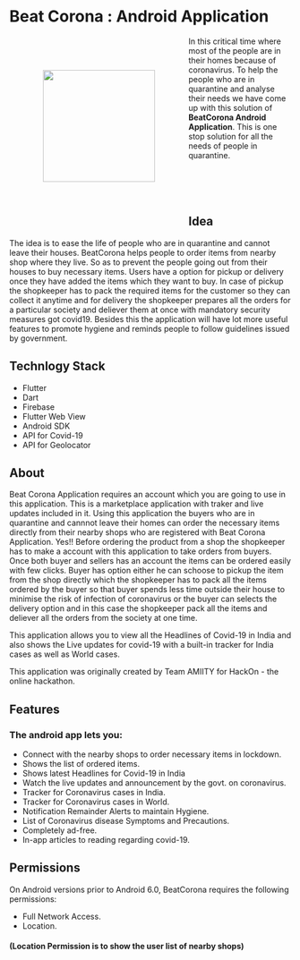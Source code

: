 # Beat Corona : Android Application

<img src="assets/icon.png" align="left"
width="200" hspace="60" vspace="60"> In this critical time where most of the people are in their homes because of coronavirus. To help the people who are in quarantine and analyse their needs we have come up with this solution of <strong>BeatCorona Android Application</strong>. This is one stop solution for all the needs of people in quarantine.<br><br><br><br><br>

## Idea

The idea is to ease the life of people who are in quarantine and cannot leave their houses. BeatCorona helps people to order items from nearby shop where they live. So as to prevent the people going out from their houses to buy necessary items. Users have a option for pickup or delivery once they have added the items which they want to buy. In case of pickup the shopkeeper has to pack the required items for the customer so they can collect it anytime and for delivery the shopkeeper prepares all the orders for a particular society and deliever them at once with mandatory security measures got covid19. Besides this the application will have lot more useful features to promote hygiene and reminds people to follow guidelines issued by government.

## Technlogy Stack

- Flutter
- Dart
- Firebase
- Flutter Web View
- Android SDK
- API for Covid-19
- API for Geolocator

## About

Beat Corona Application requires an account which you are going to use in this application. This is a marketplace application with traker and live updates included in it. Using this application the buyers who are in quarantine and cannnot leave their homes can order the necessary items directly from their nearby shops who are registered with Beat Corona Application. Yes!! Before ordering the product from a shop the shopkeeper has to make a account with this application to take orders from buyers. Once both buyer and sellers has an account the items can be ordered easily with few clicks. 
Buyer has option either he can schoose to pickup the item from the shop directly which the shopkeeper has to pack all the items ordered by the buyer so that buyer spends less time outside their house to minimise the risk of infection of coronavirus or the buyer can selects the delivery option and in this case the shopkeeper pack all the items and deliever all the orders from the society at one time.

This application allows you to view all the Headlines of Covid-19 in India and also shows the Live updates for covid-19 with a built-in tracker for India cases as well as World cases. 

This application was originally created by Team AMIITY for HackOn - the online hackathon.

## Features

### The android app lets you:
- Connect with the nearby shops to order necessary items in lockdown.
- Shows the list of ordered items. 
- Shows latest Headlines for Covid-19 in India
- Watch the live updates and announcement by the govt. on coronavirus.
- Tracker for Coronavirus cases in India.
- Tracker for Coronavirus cases in World.
- Notification Remainder Alerts to maintain Hygiene.
- List of Coronavirus disease Symptoms and Precautions.
- Completely ad-free.
- In-app articles to reading regarding covid-19.

## Permissions

On Android versions prior to Android 6.0, BeatCorona requires the following permissions:
- Full Network Access.
- Location.
#### (Location Permission is to show the user list of nearby shops)


